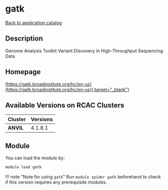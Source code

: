 # gatk

[Back to application catalog](../app_catalog.md)

## Description

Genome Analysis Toolkit Variant Discovery in High-Throughput Sequencing Data

## Homepage

[https://gatk.broadinstitute.org/hc/en-us](https://gatk.broadinstitute.org/hc/en-us){:target="_blank"}

## Available Versions on RCAC Clusters

|Cluster|Versions|
|---|---|
**ANVIL**|4.1.8.1

## Module

You can load the module by:

```bash
module load gatk
```

!!! note "Note for using `gatk`"
    Run `module spider gatk` beforehand to check if this version requires any prerequisite modules.
